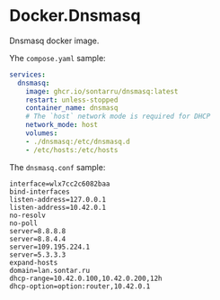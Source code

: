 # Docker.Dnsmasq

Dnsmasq docker image.

Yhe `compose.yaml` sample:

```yaml
services:
  dnsmasq:
    image: ghcr.io/sontarru/dnsmasq:latest
    restart: unless-stopped
    container_name: dnsmasq
    # The `host` network mode is required for DHCP
    network_mode: host
    volumes:
    - ./dnsmasq:/etc/dnsmasq.d
    - /etc/hosts:/etc/hosts
```

The `dnsmasq.conf` sample:

```
interface=wlx7cc2c6082baa
bind-interfaces
listen-address=127.0.0.1
listen-address=10.42.0.1
no-resolv
no-poll
server=8.8.8.8
server=8.8.4.4
server=109.195.224.1
server=5.3.3.3
expand-hosts
domain=lan.sontar.ru
dhcp-range=10.42.0.100,10.42.0.200,12h
dhcp-option=option:router,10.42.0.1
```
